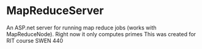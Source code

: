 # MapReduceServer
An ASP.net server for running map reduce jobs (works with MapReduceNode). Right now it only computes primes
This was created for RIT course SWEN 440
